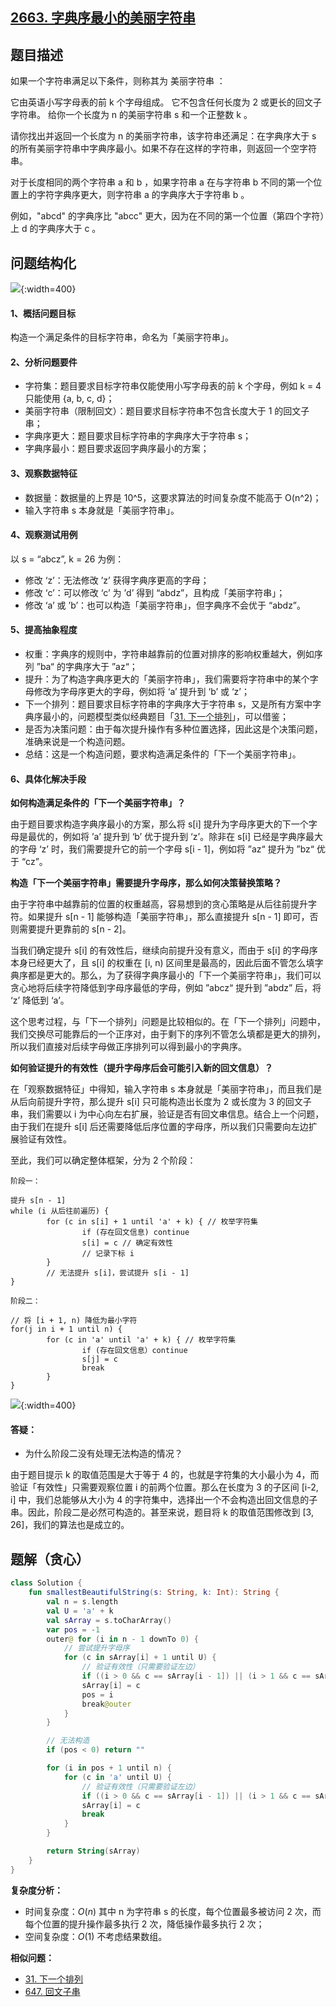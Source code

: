 ## [2663. 字典序最小的美丽字符串](https://leetcode.cn/problems/lexicographically-smallest-beautiful-string/)

## 题目描述

如果一个字符串满足以下条件，则称其为 美丽字符串 ：

它由英语小写字母表的前 k 个字母组成。
它不包含任何长度为 2 或更长的回文子字符串。
给你一个长度为 n 的美丽字符串 s 和一个正整数 k 。

请你找出并返回一个长度为 n 的美丽字符串，该字符串还满足：在字典序大于 s 的所有美丽字符串中字典序最小。如果不存在这样的字符串，则返回一个空字符串。

对于长度相同的两个字符串 a 和 b ，如果字符串 a 在与字符串 b 不同的第一个位置上的字符字典序更大，则字符串 a 的字典序大于字符串 b 。

例如，"abcd" 的字典序比 "abcc" 更大，因为在不同的第一个位置（第四个字符）上 d 的字典序大于 c 。

## 问题结构化

![](https://pic.leetcode.cn/1683352797-nnCbcT-2663.jpg){:width=400}

#### 1、概括问题目标

构造一个满足条件的目标字符串，命名为「美丽字符串」。

#### 2、分析问题要件

- 字符集：题目要求目标字符串仅能使用小写字母表的前 k 个字母，例如 k = 4 只能使用 {a, b, c, d}；
- 美丽字符串（限制回文）：题目要求目标字符串不包含长度大于 1 的回文子串；
- 字典序更大：题目要求目标字符串的字典序大于字符串 s；
- 字典序最小：题目要求返回字典序最小的方案；

#### 3、观察数据特征

- 数据量：数据量的上界是 10^5，这要求算法的时间复杂度不能高于 O(n^2)；
- 输入字符串 s 本身就是「美丽字符串」。

#### 4、观察测试用例

以 s = “abcz”, k = 26 为例：

- 修改 ‘z’：无法修改 ’z’ 获得字典序更高的字母；
- 修改 ‘c’：可以修改 ‘c’ 为 ’d’ 得到 “abdz”，且构成「美丽字符串」；
- 修改 ‘a’ 或 ’b’：也可以构造「美丽字符串」，但字典序不会优于 “abdz”。

#### 5、提高抽象程度

- 权重：字典序的规则中，字符串越靠前的位置对排序的影响权重越大，例如序列 ”ba“ 的字典序大于 ”az“；
- 提升：为了构造字典序更大的「美丽字符串」，我们需要将字符串中的某个字母修改为字母序更大的字母，例如将 ‘a’ 提升到 ‘b’ 或 ‘z’；
- 下一个排列：题目要求目标字符串的字典序大于字符串 s，又是所有方案中字典序最小的，问题模型类似经典题目「[31. 下一个排列](https://leetcode.cn/problems/next-permutation/)」，可以借鉴；
- 是否为决策问题：由于每次提升操作有多种位置选择，因此这是个决策问题，准确来说是一个构造问题。
- 总结：这是一个构造问题，要求构造满足条件的「下一个美丽字符串」。

#### 6、具体化解决手段

**如何构造满足条件的「下一个美丽字符串」？**

由于题目要求构造字典序最小的方案，那么将 s[i] 提升为字母序更大的下一个字母是最优的，例如将 ’a’ 提升到 ‘b’ 优于提升到 ‘z’。除非在 s[i] 已经是字典序最大的字母 ‘z’ 时，我们需要提升它的前一个字母 s[i - 1]，例如将 ”az“ 提升为 ”bz“ 优于 “cz”。

**构造「下一个美丽字符串」需要提升字母序，那么如何决策替换策略？**

由于字符串中越靠前的位置的权重越高，容易想到的贪心策略是从后往前提升字符。如果提升 s[n - 1] 能够构造「美丽字符串」，那么直接提升 s[n - 1] 即可，否则需要提升更靠前的 s[n - 2]。

当我们确定提升 s[i] 的有效性后，继续向前提升没有意义，而由于 s[i] 的字母序本身已经更大了，且 s[i] 的权重在 [i, n) 区间里是最高的，因此后面不管怎么填字典序都是更大的。那么，为了获得字典序最小的「下一个美丽字符串」，我们可以贪心地将后续字符降低到字母序最低的字母，例如 ”abcz“ 提升到 ”abdz” 后，将 ‘z’ 降低到 ‘a’。

这个思考过程，与「下一个排列」问题是比较相似的。在「下一个排列」问题中，我们交换尽可能靠后的一个正序对，由于剩下的序列不管怎么填都是更大的排列，所以我们直接对后续字母做正序排列可以得到最小的字典序。

**如何验证提升的有效性（提升字母序后会可能引入新的回文信息）？**

在「观察数据特征」中得知，输入字符串 s 本身就是「美丽字符串」，而且我们是从后向前提升字符，那么提升 s[i] 只可能构造出长度为 2 或长度为 3 的回文子串，我们需要以 i 为中心向左右扩展，验证是否有回文串信息。结合上一个问题，由于我们在提升 s[i] 后还需要降低后序位置的字母序，所以我们只需要向左边扩展验证有效性。

至此，我们可以确定整体框架，分为 2 个阶段：

```
阶段一：

提升 s[n - 1]
while (i 从后往前遍历) {
		for (c in s[i] + 1 until 'a' + k) { // 枚举字符集
				if (存在回文信息) continue
				s[i] = c // 确定有效性
				// 记录下标 i
		}
		// 无法提升 s[i]，尝试提升 s[i - 1]
}

阶段二：

// 将 [i + 1, n) 降低为最小字符
for(j in i + 1 until n) {
		for (c in 'a' until 'a' + k) { // 枚举字符集
				if (存在回文信息）continue
				s[j] = c
				break
		}
}
```

![](https://pic.leetcode.cn/1683353081-dpQFEs-Untitled%207.png){:width=400}

#### 答疑：

- 为什么阶段二没有处理无法构造的情况？

由于题目提示 k 的取值范围是大于等于 4 的，也就是字符集的大小最小为 4，而验证「有效性」只需要观察位置 i 的前两个位置。那么在长度为 3 的子区间 [i-2, i] 中，我们总能够从大小为 4 的字符集中，选择出一个不会构造出回文信息的子串。因此，阶段二是必然可构造的。甚至来说，题目将 k 的取值范围修改到 [3, 26]，我们的算法也是成立的。

## 题解（贪心）

```kotlin
class Solution {
    fun smallestBeautifulString(s: String, k: Int): String {
        val n = s.length
        val U = 'a' + k
        val sArray = s.toCharArray()
        var pos = -1
        outer@ for (i in n - 1 downTo 0) {
            // 尝试提升字母序
            for (c in sArray[i] + 1 until U) {
                // 验证有效性（只需要验证左边）
                if ((i > 0 && c == sArray[i - 1]) || (i > 1 && c == sArray[i - 2])) continue
                sArray[i] = c
                pos = i
                break@outer
            }
        }

        // 无法构造
        if (pos < 0) return ""

        for (i in pos + 1 until n) {
            for (c in 'a' until U) {
                // 验证有效性（只需要验证左边）
                if ((i > 0 && c == sArray[i - 1]) || (i > 1 && c == sArray[i - 2])) continue
                sArray[i] = c
                break
            }
        }

        return String(sArray)
    }
}
```

**复杂度分析：**

- 时间复杂度：$O(n)$ 其中 n 为字符串 s 的长度，每个位置最多被访问 2 次，而每个位置的提升操作最多执行 2 次，降低操作最多执行 2 次；
- 空间复杂度：$O(1)$ 不考虑结果数组。

**相似问题：**

- [31. 下一个排列](https://leetcode.cn/problems/next-permutation/)
- [647. 回文子串](https://leetcode.cn/problems/palindromic-substrings/)

